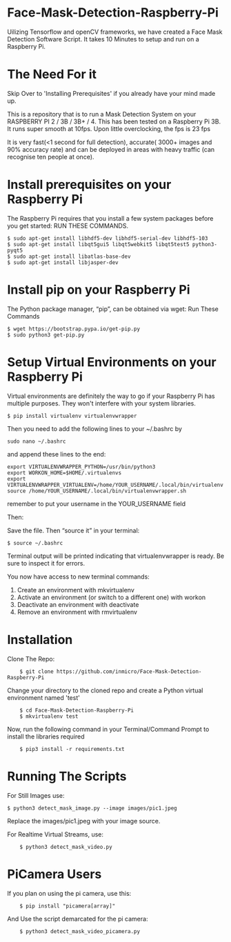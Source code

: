 # Face-Mask-Detection-Raspberry-Pi
Uilizing Tensorflow and openCV frameworks, we have created a Face Mask Detection Software Script. It takes 10 Minutes to setup and run on a Raspberry Pi.

# The Need For it

Skip Over to 'Installing Prerequisites' if you already have your mind made up.

This is a repository that is to run a Mask Detection System on your RASPBERRY PI 2 / 3B / 3B+ / 4.
This has been tested on a Raspberry Pi 3B. It runs super smooth at 10fps.
Upon little overclocking, the fps is 23 fps

It is very fast(<1 second for full detection), accurate( 3000+ images and 90% accuracy rate) and can be deployed in areas with heavy traffic (can recognise ten people at once).
# Install prerequisites on your Raspberry Pi 
The Raspberry Pi requires that you install a few system packages before you get started:
RUN THESE COMMANDS.

    $ sudo apt-get install libhdf5-dev libhdf5-serial-dev libhdf5-103
    $ sudo apt-get install libqt5gui5 libqt5webkit5 libqt5test5 python3-pyqt5
    $ sudo apt-get install libatlas-base-dev
    $ sudo apt-get install libjasper-dev

# Install pip on your Raspberry Pi

The Python package manager, “pip”, can be obtained via wget:
Run These Commands

    $ wget https://bootstrap.pypa.io/get-pip.py
    $ sudo python3 get-pip.py

# Setup Virtual Environments on your Raspberry Pi
Virtual environments are definitely the way to go if your Raspberry Pi has multiple purposes. They won't interfere with your system libraries.

    $ pip install virtualenv virtualenvwrapper

Then you need to add the following lines to your ~/.bashrc by

    sudo nano ~/.bashrc

and append these lines to the end:

    export VIRTUALENVWRAPPER_PYTHON=/usr/bin/python3
    export WORKON_HOME=$HOME/.virtualenvs
    export VIRTUALENVWRAPPER_VIRTUALENV=/home/YOUR_USERNAME/.local/bin/virtualenv
    source /home/YOUR_USERNAME/.local/bin/virtualenvwrapper.sh

remember to put your username in the YOUR_USERNAME field

Then:

Save the file. Then “source it” in your terminal:

    $ source ~/.bashrc

Terminal output will be printed indicating that virtualenvwrapper is ready. Be sure to inspect it for errors.

You now have access to new terminal commands:

1. Create an environment with mkvirtualenv
2. Activate an environment (or switch to a different one) with workon
3. Deactivate an environment with deactivate
4. Remove an environment with rmvirtualenv

    
# Installation

Clone The Repo:

        $ git clone https://github.com/inmicro/Face-Mask-Detection-Raspberry-Pi
        
Change your directory to the cloned repo and create a Python virtual environment named 'test'
        
        $ cd Face-Mask-Detection-Raspberry-Pi
        $ mkvirtualenv test

Now, run the following command in your Terminal/Command Prompt to install the libraries required

        $ pip3 install -r requirements.txt

# Running The Scripts

For Still Images use:
    
    $ python3 detect_mask_image.py --image images/pic1.jpeg
    
Replace the images/pic1.jpeg with your image source.

For Realtime Virtual Streams, use:

        $ python3 detect_mask_video.py 
       

 # PiCamera Users
 
 If you plan on using the pi camera, use this: 

        $ pip install "picamera[array]"
 
 
And Use the script demarcated for the pi camera:

        $ python3 detect_mask_video_picamera.py 
